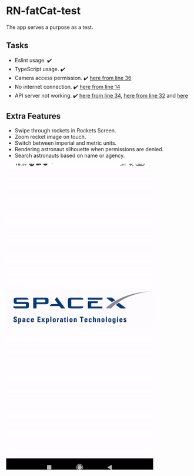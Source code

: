 # RN-fatCat-test

The app serves a purpose as a test.

## Tasks

- Eslint usage. :heavy_check_mark:
- TypeScript usage. :heavy_check_mark:
- Camera access permission. :heavy_check_mark: [here from line 36](screens/CrewMember.tsx)
- No internet connection. :heavy_check_mark: [here from line 14](App.tsx)
- API server not working. :heavy_check_mark: [here from line 34](screens/CrewMembers.tsx), [here from line 32](screens/Rockets.tsx) and [here](hooks/useFetch.ts) 

## Extra Features

- Swipe through rockets in Rockets Screen.
- Zoom rocket image on touch.
- Switch between imperial and metric units.
- Rendering astronaut silhouette when permissions are denied.
- Search astronauts based on name or agency.

![preview](preview.gif)
